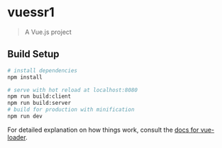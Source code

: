 # vuessr1

> A Vue.js project

## Build Setup

``` bash
# install dependencies
npm install

# serve with hot reload at localhost:8080
npm run build:client
npm run build:server
# build for production with minification
npm run dev
```

For detailed explanation on how things work, consult the [docs for vue-loader](http://vuejs.github.io/vue-loader).
